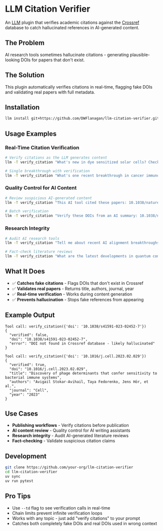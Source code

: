 # LLM Citation Verifier

An [LLM](https://llm.datasette.io/en/stable/) plugin that verifies academic citations against the [Crossref](https://www.crossref.org/documentation/retrieve-metadata/rest-api/a-non-technical-introduction-to-our-api/) database to catch hallucinated references in AI-generated content.

## The Problem

AI research tools sometimes hallucinate citations - generating plausible-looking DOIs for papers that don't exist.

## The Solution

This plugin automatically verifies citations in real-time, flagging fake DOIs and validating real papers with full metadata.

## Installation

```bash
llm install git+https://github.com/DWFlanagan/llm-citation-verifier.git
```

## Usage Examples

### Real-Time Citation Verification
```bash
# Verify citations as the LLM generates content
llm -T verify_citation "What's new in dye sensitized solar cells? Check all the references." --td

# Single breakthrough with verification
llm -T verify_citation "What's one recent breakthrough in cancer immunotherapy? Cite just one paper and verify it." --td
```

### Quality Control for AI Content
```bash
# Review suspicious AI-generated content
llm -T verify_citation "This AI tool cited these papers: 10.1038/nature12373 and 10.1234/fake.doi.2024. Check if they're real." --td

# Batch verification
llm -T verify_citation "Verify these DOIs from an AI summary: 10.1038/nature12373, 10.1126/science.abc123, 10.1234/fake.journal.2024" --td
```

### Research Integrity
```bash
# Audit AI research tools
llm -T verify_citation "Tell me about recent AI alignment breakthroughs. Verify any papers you cite." --td

# Fact-check literature reviews
llm -T verify_citation "What are the latest developments in quantum computing? Make sure all citations are real." --td
```

## What It Does

- ✅ **Catches fake citations** - Flags DOIs that don't exist in Crossref
- ✅ **Validates real papers** - Returns title, authors, journal, year
- ✅ **Real-time verification** - Works during content generation
- ✅ **Prevents hallucination** - Stops fake references from appearing

## Example Output

```
Tool call: verify_citation({'doi': '10.1038/s41591-023-02452-7'})
{
  "verified": false,
  "doi": "10.1038/s41591-023-02452-7", 
  "error": "DOI not found in Crossref database - likely hallucinated"
}

Tool call: verify_citation({'doi': '10.1016/j.cell.2023.02.029'})
{
  "verified": true,
  "doi": "10.1016/j.cell.2023.02.029",
  "title": "Discovery of phage determinants that confer sensitivity to bacterial immune systems",
  "authors": "Avigail Stokar-Avihail, Taya Fedorenko, Jens Hör, et al.",
  "journal": "Cell",
  "year": "2023"
}
```

## Use Cases

- **Publishing workflows** - Verify citations before publication
- **AI content review** - Quality control for AI writing assistants  
- **Research integrity** - Audit AI-generated literature reviews
- **Fact-checking** - Validate suspicious citation claims

## Development

```bash
git clone https://github.com/your-org/llm-citation-verifier
cd llm-citation-verifier
uv sync
uv run pytest
```

## Pro Tips

- Use `--td` flag to see verification calls in real-time
- Chain limits prevent infinite verification loops
- Works with any topic - just add "verify citations" to your prompt
- Catches both completely fake DOIs and real DOIs used in wrong context
